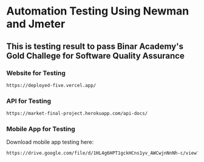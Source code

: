 # Automation Testing Using Newman and Jmeter


## This is testing result to pass Binar Academy's Gold Challege for Software Quality Assurance

### Website for Testing
```bash
https://deployed-five.vercel.app/
```

### API for Testing
```bash
https://market-final-project.herokuapp.com/api-docs/
```

### Mobile App for Testing
Download mobile app testing here:

```bash
https://drive.google.com/file/d/1HL4g6HPT1gckHCns1yv_AWCwjnNnNh-c/view?usp=sharing
```
